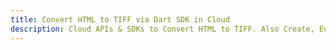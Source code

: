 ---title: Convert HTML to TIFF via Dart SDK in Clouddescription: Cloud APIs & SDKs to Convert HTML to TIFF. Also Create, Edit & Render Microsoft Word & OpenOffice documents in the Cloud.---
